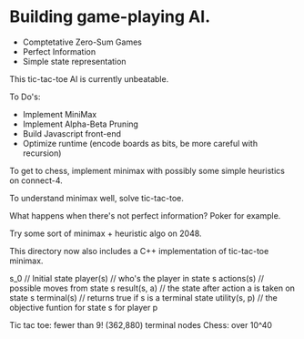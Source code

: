 # Building game-playing AI.
- Comptetative Zero-Sum Games
- Perfect Information
- Simple state representation

This tic-tac-toe AI is currently unbeatable.

To Do's: 
* Implement MiniMax 
* Implement Alpha-Beta Pruning
* Build Javascript front-end
* Optimize runtime (encode boards as bits, be more careful with recursion)

To get to chess, implement minimax with possibly some simple heuristics on connect-4. 

To understand minimax well, solve tic-tac-toe.

What happens when there's not perfect information? Poker for example.

Try some sort of minimax + heuristic algo on 2048.

This directory now also includes a C++ implementation of tic-tac-toe minimax.

s_0 // Initial state
player(s) // who's the player in state s
actions(s) // possible moves from state s
result(s, a) // the state after action a is taken on state s
terminal(s) // returns true if s is a terminal state
utility(s, p) // the objective funtion for state s for player p

Tic tac toe: fewer than 9! (362,880) terminal nodes
Chess: over 10^40